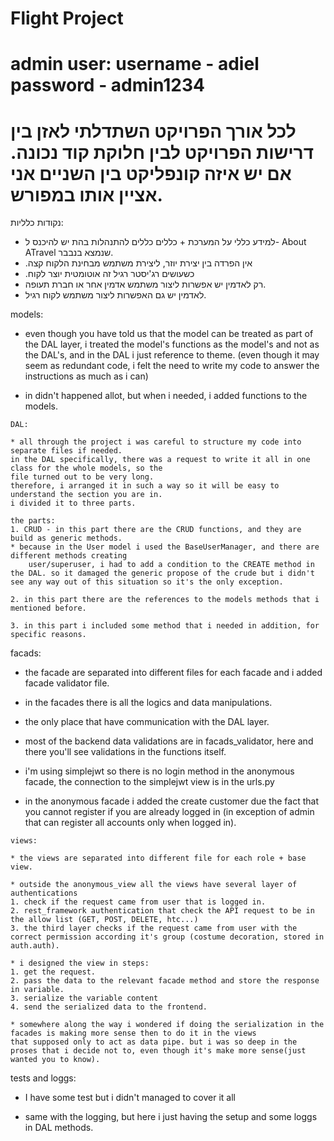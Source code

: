 # Flight Project

# admin user: username - adiel password - admin1234

# לכל אורך הפרויקט השתדלתי לאזן בין דרישות הפרויקט לבין חלוקת קוד נכונה. אם יש איזה קונפליקט בין השניים אני אציין אותו במפורש.



נקודות כלליות:
* למידע כללי על המערכת + כללים כללים להתנהלות בהת יש להיכנס ל- About ATravel שנמצא בנבבר.
 * .אין הפרדה בין יצירת יוזר, ליצירת משתמש מבחינת הלקוח קצה
 * .כשעושים רג'יסטר רגיל זה אוטומטית יוצר לקוח
* רק לאדמין יש אפשרות ליצור משתמש אדמין אחר או חברת תעופה.
* לאדמין יש גם האפשרות ליצור משתמש לקוח רגיל.

models:

* even though you have told us that the model can be treated as part of the DAL layer, i treated the model's functions
as the model's and not as the DAL's, and in the DAL i just reference to theme. (even though it may seem as redundant code, i felt the need to write my code to answer the instructions as much as i can)

* in didn't happened allot, but when i needed, i added functions to the models. 

~~~~~~~~~~~~~~
DAL:

* all through the project i was careful to structure my code into separate files if needed.
in the DAL specifically, there was a request to write it all in one class for the whole models, so the
file turned out to be very long.
therefore, i arranged it in such a way so it will be easy to understand the section you are in.
i divided it to three parts.  

the parts:
1. CRUD - in this part there are the CRUD functions, and they are build as generic methods.
* because in the User model i used the BaseUserManager, and there are different methods creating
    user/superuser, i had to add a condition to the CREATE method in the DAL. so it damaged the generic propose of the crude but i didn't see any way out of this situation so it's the only exception.

2. in this part there are the references to the models methods that i mentioned before.

3. in this part i included some method that i needed in addition, for specific reasons.

~~~~~~~~~~~~~~
facads:

* the facade are separated into different files for each facade and i added facade validator file.

* in the facades there is all the logics and data manipulations.

* the only place that have communication with the DAL layer.

* most of the backend data validations are in facads_validator, here and there you'll see validations in the functions itself.

* i'm using simplejwt so there is no login method in the anonymous facade, the connection to the simplejwt view is in the urls.py

* in the anonymous facade i added the create customer due the fact that you cannot register if you are already logged in (in exception of admin that can register all accounts only when logged in).

~~~~~~~~~~~~~~
views:

* the views are separated into different file for each role + base view.

* outside the anonymous_view all the views have several layer of authentications
1. check if the request came from user that is logged in.
2. rest_framework authentication that check the API request to be in the allow list (GET, POST, DELETE, htc...)
3. the third layer checks if the request came from user with the correct permission according it's group (costume decoration, stored in auth.auth).

* i designed the view in steps:
1. get the request.
2. pass the data to the relevant facade method and store the response in variable.
3. serialize the variable content
4. send the serialized data to the frontend.

* somewhere along the way i wondered if doing the serialization in the facades is making more sense then to do it in the views
that supposed only to act as data pipe. but i was so deep in the proses that i decide not to, even though it's make more sense(just wanted you to know).

~~~~~~~~~~~~~~
tests and loggs:

* I have some test but i didn't managed to cover it all 

* same with the logging, but here i just having the setup and some loggs in DAL methods. 


